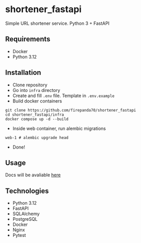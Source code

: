 # shortener_fastapi
Simple URL shortener service. Python 3 + FastAPI

## Requirements
- Docker
- Python 3.12

## Installation
- Clone repository
- Go into `infra` directory
- Create and fill `.env` file. Template in `.env.example`
- Build docker containers
```
git clone https://github.com/firepanda70/shortener_fastapi
cd shortener_fastapi/infra
docker compose up -d --build
```
- Inside web container, run alembic migrations
```
web-1 # alembic upgrade head
```
- Done!

## Usage
Docs will be avaliable [here](http://localhost/docs#/)

## Technologies
- Python 3.12
- FastAPI
- SQLAlchemy
- PostgreSQL
- Docker
- Nginx
- Pytest
